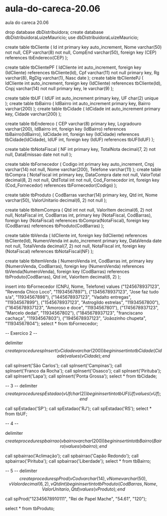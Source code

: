 # aula-do-careca-20.06
aula do careca 20.06


drop database dbDistribuidora;
create database dbDistribuidoraLuizeMauricio;
use dbDistribuidoraLuizeMauricio;

create table tbCliente (
	Id int primary key auto_increment,
	Nome varchar(50) not null,
    CEP varchar(8) not null,
    CompEnd varchar(50),
    foreign key (CEP) references tbEndereco(CEP)
);

create table tbClientePF (
	IdCliente int auto_increment,
    foreign key (IdCliente) references tbCliente(Id),
	Cpf varchar(11) not null primary key,
	Rg varchar(8),
	RgDig varchar(1),
    Nasc date
);
create table tbClientePJ (
	IdCliente int auto_increment,
    foreign key (IdCliente) references tbCliente(Id),
	Cnpj varchar(14) not null primary key,
    Ie varchar(9)
);

create table tbUF (
	IdUF int auto_increment primary key,
    UF char(2) unique
);
create table tbBairro (
	IdBairro int auto_increment primary key,
    Bairro varchar(200)
);
create table tbCidade (
	IdCidade int auto_increment primary key,
    Cidade varchar(200)
);

create table tbEndereco (
	CEP varchar(8) primary key,
    Logradouro varchar(200),
    IdBairro int,
    foreign key (IdBairro) references tbBairro(IdBairro),
    IdCidade int,
    foreign key (IdCidade) references tbCidade(IdCidade),
    IdUF int,
    foreign key (IdUF) references tbUF(IdUF)
);

create table tbNotaFiscal (
	NF int primary key,
    TotalNota decimal(7, 2) not null,
    DataEmissao date not null
);

create table tbFornecedor (
	Codigo int primary key auto_increment,
    Cnpj varchar(14) not null,
    Nome varchar(200),
    Telefone varchar(11)
);
create table tbCompra (
	NotaFiscal int primary key,
    DataCompra date not null,
    ValorTotal decimal(8, 2) not null,
    QtdTotal int not null,
    Cod_Fornecedor int,
    foreign key (Cod_Fornecedor) references tbFornecedor(Codigo) 
);

create table tbProduto (
	CodBarras varchar(14) primary key,
	Qtd int,
	Nome varchar(50),
    ValorUnitario decimal(6, 2) not null
);

create table tbItemCompra (
	Qtd int not null,
    ValorItem decimal(6, 2) not null,
    NotaFiscal int,
    CodBarras int,
    primary key (NotaFiscal, CodBarras),
    foreign key (NotaFiscal) references tbCompra(NotaFiscal),
    foreign key (CodBarras) references tbProduto(CodBarras)
);

create table tbVenda (
	IdCliente int,
    foreign key (IdCliente) references tbCliente(Id),
	NumeroVenda int auto_increment primary key,
    DataVenda date not null,
	TotalVenda decimal(7, 2) not null,
    NotaFiscal int,
    foreign key (NotaFiscal) references tbNotaFiscal(NF)
);

create table tbItemVenda (
	NumeroVenda int,
    CodBarras int,
	primary key (NumeroVenda, CodBarras),
    foreign key (NumeroVenda) references tbVenda(NumeroVenda),
    foreign key (CodBarras) references tbProduto(CodBarras),
	Qtd int,
    ValorItem decimal(6, 2)
);

insert into tbFornecedor (CNPJ, Nome, Telefone) values ("1245678937123", "Revenda Chico Loco", "11934567897"),
													   ("1345678937123", "Jose faz tudo s/a", "11934567898"),
                                                       ("1445678937123", "Vadalto entregas", "11934567899"),
                                                       ("1545678937123", "Astrogildo estrelas", "11934567800"),
                                                       ("1645678937123", "Amoroso e doce", "11934567801"),
                                                       ("1745678937123", "Marcelo dedal", "11934567802"),
                                                       ("1845678937123", "franciscano cachaça", "11934567803"),
                                                       ("1945678937123", "Joãozinho chupeta", "11934567804");
                                                       select * from tbFornecedor;
                                                       
-- Exercico 2 -- 

delimiter $$
create procedure spInsert(vCidade varchar(200))
begin
insert into tbCidade(Cidade)
values(vCidade);
end $$

  
call spInsert('São Carlos');
call spInsert('Campinas');
call spInsert('Franco da Rocha');
call spInsert('Osasco');
call spInsert('Pirituba'); 
call spInsert('Lapa');
call spInsert('Ponta Grossa');
 select * from tbCidade;
 
 -- 3 --
 delimiter $$
create procedure spEstadao(vUf char(2))
begin
insert into tbUF(Uf)
values(vUf);
end $$

call spEstadao('SP');
call spEstadao('RJ');
call spEstadao('RS');
select * from tbUF;
 
 -- 4 --
 
delimiter $$
create procedure spbairrao(vbairro varchar(200))
begin
insert into tbBairro(Bairro)
values(vbairro);
end $$

call spbairrao('Aclimação');
call spbairrao('Capão Redondo');
call spbairrao('Pirituba');
call spbairrao('Liberdade');
select * from tbBairro;
 
-- 5 -- 
delimiter $$
create procedure spProd(vCod varchar(14), vNome varchar(50), vValor decimal(6,2), vQtd int)
begin
insert into tbProduto(CodBarras, Nome, ValorUnitario, Qtd )
values(vProduto);
end $$

call spProd("12345678910111", "Rei de Papel Mache", "54.61", "120");

select * from tbProduto;
